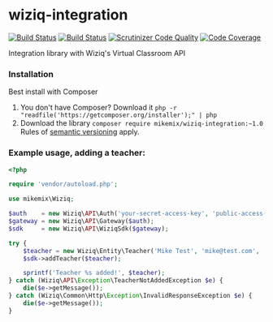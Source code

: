 # wiziq-integration

[![Build Status](https://travis-ci.org/mikemix/wiziq-integration.svg?branch=master)](https://travis-ci.org/mikemix/wiziq-integration) [![Build Status](https://scrutinizer-ci.com/g/mikemix/wiziq-integration/badges/build.png?b=master)](https://scrutinizer-ci.com/g/mikemix/wiziq-integration/build-status/master) [![Scrutinizer Code Quality](https://scrutinizer-ci.com/g/mikemix/wiziq-integration/badges/quality-score.png?b=master)](https://scrutinizer-ci.com/g/mikemix/wiziq-integration/?branch=master) [![Code Coverage](https://scrutinizer-ci.com/g/mikemix/wiziq-integration/badges/coverage.png?b=master)](https://scrutinizer-ci.com/g/mikemix/wiziq-integration/?branch=master)

Integration library with Wiziq's Virtual Classroom API

### Installation

Best install with Composer

1. You don't have Composer?
   Download it `php -r "readfile('https://getcomposer.org/installer');" | php`
2. Download the library `composer require mikemix/wiziq-integration:~1.0`
   Rules of [semantic versioning](http://semver.org) apply.

### Example usage, adding a teacher:

```php
<?php

require 'vendor/autoload.php';

use mikemix\Wiziq;

$auth    = new Wiziq\API\Auth('your-secret-access-key', 'public-access-key');
$gateway = new Wiziq\API\Gateway($auth);
$sdk     = new Wiziq\API\WiziqSdk($gateway);

try {
    $teacher = new Wiziq\Entity\Teacher('Mike Test', 'mike@test.com', 'his_password');
    $sdk->addTeacher($teacher);

    sprintf('Teacher %s added!', $teacher);
} catch (Wiziq\API\Exception\TeacherNotAddedException $e) {
    die($e->getMessage());
} catch (Wiziq\Common\Http\Exception\InvalidResponseException $e) {
    die($e->getMessage());
}
```
